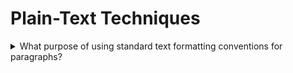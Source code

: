 # Plain-Text Techniques

<details>
  <summary>What purpose of using standard text formatting conventions for paragraphs?</summary>

The objective of this technique is to recognize a paragraph in plain text document. A paragraph is a coherent block of text, such as a group of related sentences that develop a single topic or a coherent part of a larger topic.

**Procedure:**

1. Check that the paragraph is preceded by exactly one blank line, or that the paragraph is the first content in the Web page.
2. Check that the paragraph is followed by at least one blank line, or that the paragraph is the last content in the Web page.
3. Check taht no paragraph contains any bllank lines.

[More >>](https://www.w3.org/WAI/WCAG22/Techniques/text/T1)

</details>
